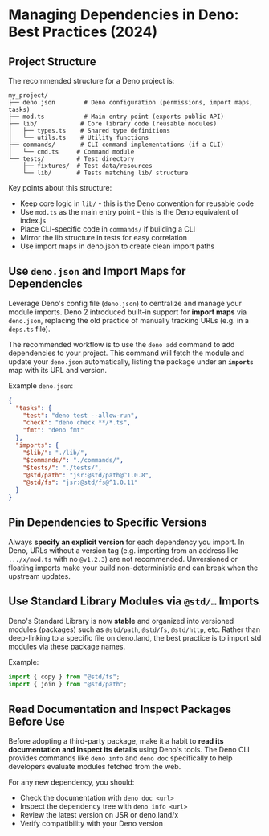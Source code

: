 # Managing Dependencies in Deno: Best Practices (2024)

## Project Structure
The recommended structure for a Deno project is:

```
my_project/
├── deno.json        # Deno configuration (permissions, import maps, tasks)
├── mod.ts           # Main entry point (exports public API)
├── lib/            # Core library code (reusable modules)
│   ├── types.ts    # Shared type definitions
│   └── utils.ts    # Utility functions
├── commands/       # CLI command implementations (if a CLI)
│   └── cmd.ts     # Command module
└── tests/         # Test directory
    ├── fixtures/  # Test data/resources
    └── lib/       # Tests matching lib/ structure
```

Key points about this structure:
- Keep core logic in `lib/` - this is the Deno convention for reusable code
- Use `mod.ts` as the main entry point - this is the Deno equivalent of index.js
- Place CLI-specific code in `commands/` if building a CLI
- Mirror the lib structure in tests for easy correlation
- Use import maps in deno.json to create clean import paths

## Use `deno.json` and Import Maps for Dependencies  
Leverage Deno's config file (`deno.json`) to centralize and manage your module imports. Deno 2 introduced built-in support for **import maps** via `deno.json`, replacing the old practice of manually tracking URLs (e.g. in a `deps.ts` file).

The recommended workflow is to use the `deno add` command to add dependencies to your project. This command will fetch the module and update your `deno.json` automatically, listing the package under an **`imports`** map with its URL and version.

Example `deno.json`:
```json
{
  "tasks": {
    "test": "deno test --allow-run",
    "check": "deno check **/*.ts",
    "fmt": "deno fmt"
  },
  "imports": {
    "$lib/": "./lib/",
    "$commands/": "./commands/",
    "$tests/": "./tests/",
    "@std/path": "jsr:@std/path@^1.0.8",
    "@std/fs": "jsr:@std/fs@^1.0.11"
  }
}
```

## Pin Dependencies to Specific Versions  
Always **specify an explicit version** for each dependency you import. In Deno, URLs without a version tag (e.g. importing from an address like `.../x/mod.ts` with no `@v1.2.3`) are not recommended. Unversioned or floating imports make your build non-deterministic and can break when the upstream updates.

## Use Standard Library Modules via `@std/…` Imports  
Deno's Standard Library is now **stable** and organized into versioned modules (packages) such as `@std/path`, `@std/fs`, `@std/http`, etc. Rather than deep-linking to a specific file on deno.land, the best practice is to import std modules via these package names.

Example:
```ts
import { copy } from "@std/fs";
import { join } from "@std/path";
```

## Read Documentation and Inspect Packages Before Use  
Before adopting a third-party package, make it a habit to **read its documentation and inspect its details** using Deno's tools. The Deno CLI provides commands like `deno info` and `deno doc` specifically to help developers evaluate modules fetched from the web.

For any new dependency, you should:
- Check the documentation with `deno doc <url>`
- Inspect the dependency tree with `deno info <url>`
- Review the latest version on JSR or deno.land/x
- Verify compatibility with your Deno version 